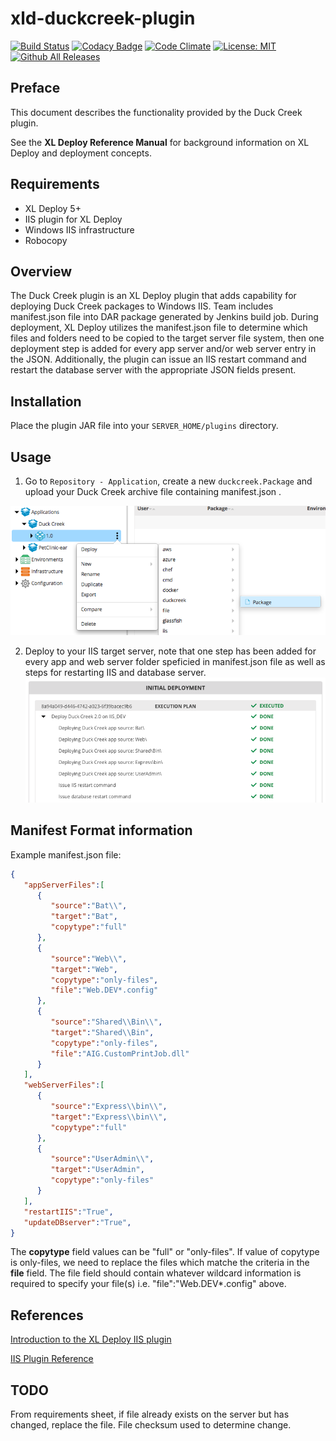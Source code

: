 # xld-duckcreek-plugin

[![Build Status](https://travis-ci.org/xebialabs-community/xld-duckcreek-plugin.svg?branch=master)](https://travis-ci.org/xebialabs-community/xld-duckcreek-plugin)
[![Codacy Badge](https://api.codacy.com/project/badge/Grade/304a6bb18de24e2f93a83e9dc27bf8d8)](https://www.codacy.com/app/jpflug/xld-duckcreek-plugin?utm_source=github.com&amp;utm_medium=referral&amp;utm_content=xebialabs-community/xld-duckcreek-plugin&amp;utm_campaign=Badge_Grade)
[![Code Climate](https://codeclimate.com/github/xebialabs-community/xld-duckcreek-plugin/badges/gpa.svg)](https://codeclimate.com/github/xebialabs-community/xld-duckcreek-plugin)
[![License: MIT][xld-duckcreek-plugin-license-image] ][xld-duckcreek-plugin-license-url]
[![Github All Releases][xld-duckcreek-plugin-downloads-image]]()

[xld-duckcreek-plugin-license-image]: https://img.shields.io/badge/License-MIT-yellow.svg
[xld-duckcreek-plugin-license-url]: https://opensource.org/licenses/MIT
[xld-duckcreek-plugin-downloads-image]: https://img.shields.io/github/downloads/xebialabs-community/xld-duckcreek-plugin/total.svg

## Preface

This document describes the functionality provided by the Duck Creek plugin.

See the **XL Deploy Reference Manual** for background information on XL Deploy and deployment concepts.


## Requirements

- XL Deploy 5+
- IIS plugin for XL Deploy
- Windows IIS infrastructure
- Robocopy

## Overview

The Duck Creek plugin is an XL Deploy plugin that adds capability for deploying Duck Creek packages to Windows IIS.   Team includes manifest.json file into DAR package generated by Jenkins build job.  During deployment, XL Deploy utilizes the manifest.json file to determine which files and folders need to be copied to the target server file system, then one deployment step is added for every app server and/or web server entry in the JSON.  Additionally, the plugin can issue an IIS restart command and restart the database server with the appropriate JSON fields present.

## Installation

Place the plugin JAR file into your `SERVER_HOME/plugins` directory.

## Usage

 1. Go to `Repository - Application`, create a new `duckcreek.Package` and upload your Duck Creek archive file containing manifest.json .

 ![createDC](dc_create.png)

 2. Deploy to your IIS target server, note that one step has been added for every app and web server folder speficied in manifest.json file as well as steps for restarting IIS and database server.
![deployDC](dc_deploy.png)

## Manifest Format information

Example manifest.json file:

```json
{
   "appServerFiles":[
      {
         "source":"Bat\\",
         "target":"Bat",
         "copytype":"full"
      },
      {
         "source":"Web\\",
         "target":"Web",
         "copytype":"only-files",
         "file":"Web.DEV*.config"
      },
      {
         "source":"Shared\\Bin\\",
         "target":"Shared\\Bin",
         "copytype":"only-files",
         "file":"AIG.CustomPrintJob.dll"
      }
   ],
   "webServerFiles":[
      {
         "source":"Express\\bin\\",
         "target":"Express\\bin\\",
         "copytype":"full"
      },
      {
         "source":"UserAdmin\\",
         "target":"UserAdmin",
         "copytype":"only-files"
      }
   ],
   "restartIIS":"True",
   "updateDBserver":"True",
}
```

The **copytype** field values can be "full" or "only-files". If value of copytype is only-files, we need to replace the files which matche the criteria in the **file** field. The file field should contain whatever wildcard information is required to specify your file(s) i.e. "file":"Web.DEV*.config" above.

## References

[Introduction to the XL Deploy IIS plugin](https://docs.xebialabs.com/xl-deploy/concept/iis-plugin.html)

[IIS Plugin Reference](https://docs.xebialabs.com/xl-deploy-iis-plugin/6.0.x/iisPluginManual.html)

## TODO
From requirements sheet, if file already exists on the server but has changed, replace the file.  File checksum used to
determine change.
